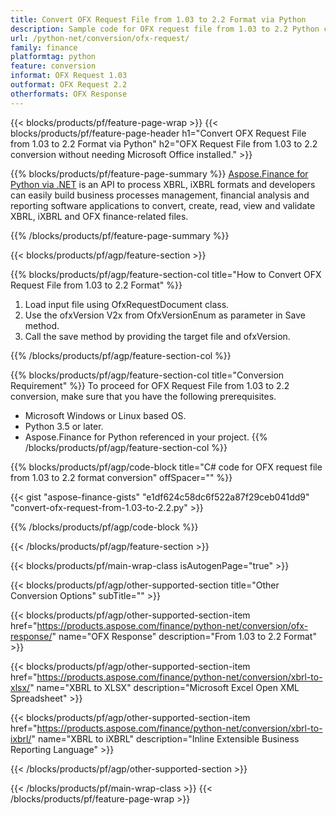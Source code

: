 ```yaml
---
title: Convert OFX Request File from 1.03 to 2.2 Format via Python
description: Sample code for OFX request file from 1.03 to 2.2 Python conversion. Use API example code for batch OFX request conversion within Python based applications. 
url: /python-net/conversion/ofx-request/
family: finance
platformtag: python
feature: conversion
informat: OFX Request 1.03
outformat: OFX Request 2.2
otherformats: OFX Response
---
```

{{< blocks/products/pf/feature-page-wrap >}}
{{< blocks/products/pf/feature-page-header h1="Convert OFX Request File from 1.03 to 2.2 Format via Python" h2="OFX Request File from 1.03 to 2.2 conversion without needing Microsoft Office installed." >}}

{{% blocks/products/pf/feature-page-summary %}}
[Aspose.Finance for Python via .NET](https://products.aspose.com/finance/python-net/) is an API to process XBRL, iXBRL formats and developers can easily build business processes management, financial analysis and reporting software applications to convert, create, read, view and validate XBRL, iXBRL and OFX finance-related files. 

{{% /blocks/products/pf/feature-page-summary  %}}

{{< blocks/products/pf/agp/feature-section >}}

{{% blocks/products/pf/agp/feature-section-col title="How to Convert OFX Request File from 1.03 to 2.2 Format" %}}
1. Load input file using OfxRequestDocument class.
1. Use the ofxVersion V2x from OfxVersionEnum as parameter in Save method.
1. Call the save method by providing the target file and ofxVersion.

{{% /blocks/products/pf/agp/feature-section-col %}}

{{% blocks/products/pf/agp/feature-section-col title="Conversion Requirement" %}}
To proceed for OFX Request File from 1.03 to 2.2 conversion, make sure that you have the following prerequisites. 
-  Microsoft Windows or Linux based OS.
-  Python 3.5 or later.
-  Aspose.Finance for Python referenced in your project.
{{% /blocks/products/pf/agp/feature-section-col %}}

{{% blocks/products/pf/agp/code-block title="C# code for OFX request file from 1.03 to 2.2 format conversion" offSpacer="" %}}

{{< gist "aspose-finance-gists" "e1df624c58dc6f522a87f29ceb041dd9" "convert-ofx-request-from-1.03-to-2.2.py" >}}

{{% /blocks/products/pf/agp/code-block %}}

{{< /blocks/products/pf/agp/feature-section >}}

{{< blocks/products/pf/main-wrap-class isAutogenPage="true" >}}

{{< blocks/products/pf/agp/other-supported-section title="Other Conversion Options" subTitle="" >}}

{{< blocks/products/pf/agp/other-supported-section-item href="https://products.aspose.com/finance/python-net/conversion/ofx-response/" name="OFX Response" description="From 1.03 to 2.2 Format" >}}

{{< blocks/products/pf/agp/other-supported-section-item href="https://products.aspose.com/finance/python-net/conversion/xbrl-to-xlsx/" name="XBRL to XLSX" description="Microsoft Excel Open XML Spreadsheet" >}}

{{< blocks/products/pf/agp/other-supported-section-item href="https://products.aspose.com/finance/python-net/conversion/xbrl-to-ixbrl/" name="XBRL to iXBRL" description="Inline Extensible Business Reporting Language" >}}

{{< /blocks/products/pf/agp/other-supported-section >}}

{{< /blocks/products/pf/main-wrap-class >}}
{{< /blocks/products/pf/feature-page-wrap >}}